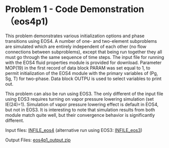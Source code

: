 # Problem 1 - Code Demonstration （eos4p1)

This problem demonstrates various initialization options and phase transitions using EOS4. A number of one- and two-element subproblems are simulated which are entirely independent of each other (no flow connections between subproblems), except that being run together they all must go through the same sequence of time steps. The input file for running with the EOS4 fluid properties module is provided for download. Parameter MOP(19) in the first record of data block PARAM was set equal to 1, to permit initialization of the EOS4 module with the primary variables of (Pg, Sg, T) for two-phase. Data block OUTPU is used to select variables to print out.&#x20;

This problem can also be run using EOS3. The only different of the input file using EOS3 requires turning on vapor pressure lowering simulation (set IE(24)=1). Simulation of vapor pressure lowering effect is default in EOS4, but not in EOS3. It is interesting to note that simulation results from  both module match quite well, but their convergence behavior is significantly different.  &#x20;

Input files:  [INFILE\_eos4](https://drive.google.com/file/d/1fnFTkaCCarltE6l56oEy1Ic4-\_NvKIpT/view?usp=sharing) (alternative run using EOS3:  [INFILE\_eos3](https://drive.google.com/file/d/12ckDNGsEkha1TktJ0\_vUzzb6NiKlWvRt/view?usp=sharing))

Output Files: [eos4p1\_output.zip](https://drive.google.com/file/d/1rFMxUiKNWk5SwSO97hehVVIgPnheDShI/view?usp=sharing)
